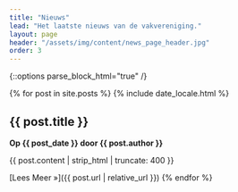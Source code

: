 ```yaml
---
title: "Nieuws"
lead: "Het laatste nieuws van de vakvereniging."
layout: page
header: "/assets/img/content/news_page_header.jpg"
order: 3
---
```

<script src="https://app.inboxify.nl/view-online/57363550484D65556938453D/717776536D3537764C48553D/78594C39694F51464F32493D" type="text/javascript"></script>
{::options parse_block_html="true" /}

{% for post in site.posts %}
{% include date_locale.html %}
## {{ post.title }}
**Op {{ post_date }} door {{ post.author }}**

{{ post.content | strip_html | truncate: 400 }}

[Lees Meer &raquo;]({{ post.url | relative_url }})
{% endfor %}
